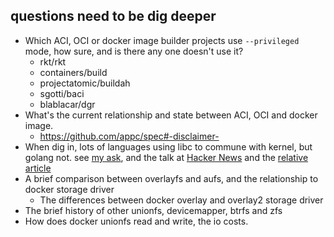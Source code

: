 questions need to be dig deeper
----

* Which ACI, OCI or docker image builder projects use `--privileged` mode, how sure, and is there any one doesn't use it?
	* rkt/rkt
	* containers/build
	* projectatomic/buildah
	* sgotti/baci
	* blablacar/dgr
* What's the current relationship and state between ACI, OCI and docker image.
	* https://github.com/appc/spec#-disclaimer-
* When dig in, lots of languages using libc to commune with kernel, but golang not. see [my ask](https://goo.gl/S4KJse), and the talk at [Hacker News](https://goo.gl/bFysCw) and the [relative article](https://goo.gl/1XmwtC)
* A brief comparison between overlayfs and aufs, and the relationship to docker storage driver
	* The differences between docker overlay and overlay2 storage driver
* The brief history of other unionfs, devicemapper, btrfs and zfs
* How does docker unionfs read and write, the io costs.
